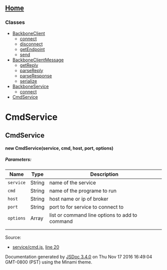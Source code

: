 [Home](index.md)
------------------

### Classes

-   [BackboneClient](BackboneClient.md)
    -   [connect](BackboneClient.md#connect)
    -   [disconnect](BackboneClient.md#disconnect)
    -   [getEndpoint](BackboneClient.md#getEndpoint)
    -   [send](BackboneClient.md#send)
-   [BackboneClientMessage](BackboneClientMessage.md)
    -   [getReply](BackboneClientMessage.md#getReply)
    -   [parseReply](BackboneClientMessage.md#parseReply)
    -   [parseResponse](BackboneClientMessage.md#parseResponse)
    -   [serialize](BackboneClientMessage.md#serialize)
-   [BackboneService](BackboneService.md)
    -   [connect](BackboneService.md#connect)
-   [CmdService](CmdService.md)

CmdService
==========

CmdService
----------

#### <span class="type-signature"></span>new CmdService<span class="signature">(service, cmd, host, port, options)</span><span class="type-signature"></span>

##### Parameters:

| Name      | Type                                   | Description                                    |
|-----------|----------------------------------------|------------------------------------------------|
| `service` | <span class="param-type">String</span> | name of the service                            |
| `cmd`     | <span class="param-type">String</span> | name of the programe to run                    |
| `host`    | <span class="param-type">String</span> | host name or ip of broker                      |
| `port`    | <span class="param-type">String</span> | port to for service to connect to              |
| `options` | <span class="param-type">Array</span>  | list or command line options to add to command |
||
||

Source:  
-   [service/cmd.js](service_cmd.js.md), [line 20](service_cmd.js.md#line20)

Documentation generated by [JSDoc 3.4.0](https://github.com/jsdoc3/jsdoc) on Thu Nov 17 2016 16:49:04 GMT-0800 (PST) using the Minami theme.
